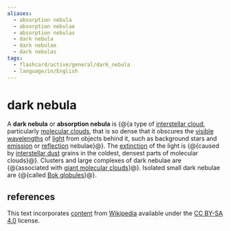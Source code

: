```yaml
---
aliases:
  - absorption nebula
  - absorption nebulae
  - absorption nebulas
  - dark nebula
  - dark nebulae
  - dark nebulas
tags:
  - flashcard/active/general/dark_nebula
  - language/in/English
---
```


# dark nebula

A __dark nebula__ or __absorption nebula__ is {@{a type of [interstellar cloud](interstellar%20cloud.md), particularly [molecular clouds](molecular%20cloud.md), that is so dense that it obscures the [visible wavelengths](visible%20spectrum.md) of [light](light.md) from objects behind it, such as background stars and [emission](emission%20nebula.md) or [reflection](reflection%20nebula.md) nebulae}@}. The [extinction](extinction%20(astronomy).md) of the light is {@{caused by [interstellar dust](cosmic%20dust.md) grains in the coldest, densest parts of molecular clouds}@}. Clusters and large complexes of dark nebulae are {@{associated with [giant molecular clouds](molecular%20cloud.md#giant%20molecular%20cloud)}@}. Isolated small dark nebulae are {@{called [Bok globules](Bok%20globule.md)}@}. <!--SR:!2025-02-24,139,290!2025-02-05,118,250!2025-01-08,108,290!2025-04-17,191,310-->

## references

This text incorporates [content](https://en.wikipedia.org/wiki/dark_nebula) from [Wikipedia](Wikipedia.md) available under the [CC BY-SA 4.0](https://creativecommons.org/licenses/by-sa/4.0/) license.
